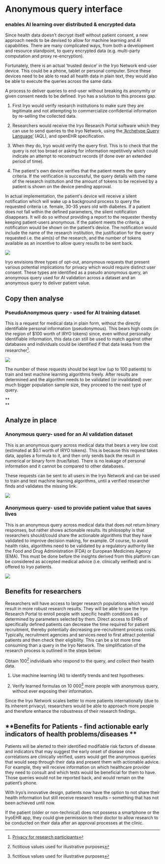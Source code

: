 # Anonymous query interface

### enables AI learning over distributed & encrypted data

Since health data doesn’t decrypt itself without patient consent, a new approach needs to be devised to allow for machine learning and AI capabilities. There are many complicated ways, from both a development and resource standpoint, to query encrypted data \(e.g. multi-party computation and proxy re-encryption\).

Fortunately, there is an actual ‘trusted device’ in the Iryo Network end-user device. This could be a phone, tablet or personal computer. Since these devices need to be able to read all health data in plain text, they would also be able to execute the queries across the same data.

A process to deliver queries to end-user without breaking its anonymity or given consent needs to be defined. Iryo has a solution to this process gap.

1. First Iryo would verify research institutions to make sure they are legitimate and not attempting to commercialize confidential information by re-selling the collected data.

2. Researchers would receive the Iryo Research Portal software which they can use to send queries to the Iryo Network, using the[ ‘Archetype Query Language’](http://www.openehr.org/releases/QUERY/latest/docs/AQL/AQL.html) \(AQL\), and openEHR specification.

3. When they do, Iryo would verify the query first. This is to check that the query is not too broad or asking for information repetitively which could indicate an attempt to reconstruct records \(if done over an extended period of time\).

4. The patient's own device verifies that the patient meets the query criteria. If the verification is successful, the query details with the name of the research institution and the amount of tokens to be received by a patient is shown on the device pending approval.

In actual implementation, the patient's device will receive a silent notification which will wake up a background process to query the requested criteria i.e. female, 30-35 years old with diabetes. If a patient does not fall within the defined parameters, the silent notification disappears. It will do so without providing a report to the requester thereby keeping patient-users anonymous. If the patient meets the criteria, a notification would be shown on the patient’s device. The notification would include the name of the research institution, the justification for the query requested i.e. the aim\(s\) of the research, and the number of tokens available as an incentive to allow query results to be sent back.

![](assets/1_750.png)

Iryo envisions three types of opt-out, anonymous requests that present various potential implications for privacy which would require distinct user consent. These types are identified as a pseudo anonymous query, an anonymous query used for AI validation across a dataset and an anonymous query to deliver patient value.

## **Copy then analyse**

### **PseudoAnonymous query - used for AI training dataset**

This is a request for medical data in plain form, without the directly identifiable personal information \(pseudonymous\). This bears high costs \(in the region of $100 worth of IRYO tokens\) since, even without personally identifiable information, this data can still be used to match against other databases and individuals could be identified if that data leaks from the researcher[^1].

![](assets/2.png)

The number of these requests should be kept low \(up to 100 patients\) to train and test machine learning algorithms freely. After results are determined and the algorithm needs to be validated \(or invalidated\) over much bigger population sample size, they proceed to the next type of query.

**  
**

## **Analyze in place**

### **Anonymous query- used for an AI validation dataset**

This is an anonymous query across medical data that bears a very low cost \(estimated at $0.1 worth of IRYO tokens\). This is because this request takes data, applies a formula to it, and then only sends back the result in numerical or binary form \(true/false\). There is no leakage of personal information and it cannot be compared to other databases.

These requests can be sent to all users in the Iryo Network and can be used to train and test machine learning algorithms, until a verified researcher finds and validates the missing link.

![](assets/3.png)

### **Anonymous query- used to provide patient value that saves lives**

This is an anonymous query across medical data that does not return binary responses, but rather shows actionable results. Its philosophy is that researchers should/could share the actionable algorithms that they have validated to improve decision making, for example. Of course, to avoid health risks, algorithms need to be validated by a regulatory authority like the Food and Drug Administration \(FDA\) or European Medicines Agency \(EMA\). This must be done before the insights derived from this platform can be considered as accepted medical advice \(i.e. clinically verified\) and is offered to Iryo patients.

![](assets/4.png)

## **Benefits for researchers**

Researchers will have access to larger research populations which would result in more robust research results. They will be able to use the Iryo Research Portal to enroll people with specific health conditions as determined by parameters selected by them. Direct access to EHRs of specifically defined patients can decrease the time required for patient recruitment, thereby potentially decreasing pre-recruitment process costs. Typically, recruitment agencies and services need to first attract potential patients and then check their eligibility. This can be a lot more time consuming than a query in the Iryo Network. The simplification of the research process is outlined in the steps below:

Obtain 100[^2] individuals who respond to the query, and collect their health data.

1. Use machine learning \(AI\) to identify trends and test hypotheses.

2. Verify learned formulas on 10 000[^2] more people with anonymous query, without ever exposing their information.

Since the Iryo Network scales better to more patients internationally \(due to its inherent privacy\), researchers would be able to approach more people and therefore enhance the robustness of their research findings.

## **Benefits for Patients - find actionable early indicators of health problems/diseases **

Patients will be alerted to their identified modifiable risk factors of disease and indicators that may suggest the early onset of disease once correlations are clinically verified, users would get the anonymous queries that would seep through their data and present them with actionable advice. For example, they will receive information on which healthcare provider they need to consult and which tests would be beneficial for them to have. Those queries would not be reported back, and would remain on the patient’s phone.

With Iryo’s innovative design, patients now have the option to not share their health information but still receive research results – something that has not been achieved until now.

If the patient \(older or non-technical\) does not possess a smartphone or the IryoEHR app, they could give permission to their doctor to allow research to be conducted on their data after an approval processes at the clinic.

[^1]: [Privacy for research participants](https://en.wikipedia.org/wiki/Privacy_for_research_participants)

[^2]: fictitious values used for illustrative purposes

